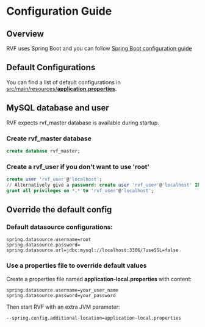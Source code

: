 # Configuration Guide
## Overview
RVF uses Spring Boot and you can follow [Spring Boot configuration guide](https://docs.spring.io/spring-boot/docs/2.7.14/reference/htmlsingle/#features.external-config)

## Default Configurations

You can find a list of default configurations in [src/main/resources/**application.properties**](/src/main/resources/application.properties).

## MySQL database and user
RVF expects rvf_master database is available during startup.

### Create rvf_master database
```sql
create database rvf_master;
```
### Create a rvf_user if you don't want to use 'root'
```sql
create user 'rvf_user'@'localhost';
// Alternatively give a password: create user 'rvf_user'@'localhost' IDENTIFIED BY 'password_here';
grant all privileges on *.* to 'rvf_user'@'localhost';
```

## Override the default config

### Default datasource configurations:
```properties
spring.datasource.username=root
spring.datasource.password=
spring.datasource.url=jdbc:mysql://localhost:3306/?useSSL=false
```
### Use a properties file to override default values
Create a properties file named **application-local.properties** with content:
```properties
spring.datasource.username=your_user_name
spring.datasource.password=your_password
```
Then start RVF with an extra JVM parameter:
```bash
--spring.config.additional-location=application-local.properties
```
